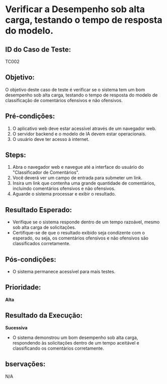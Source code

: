 # Verificar a Desempenho sob alta carga, testando o tempo de resposta do modelo.

## ID do Caso de Teste:
TC002

## Objetivo: 
O objetivo deste caso de teste é verificar se o sistema tem um bom desempenho sob alta carga, testando o tempo de resposta do modelo de classificação de comentários ofensivos e não ofensivos.

## Pré-condições:
1. O aplicativo web deve estar acessível através de um navegador web.
2. O servidor backend e o modelo de IA devem estar operacionais.
3. O usuário deve ter acesso à internet.

## Steps:
1. Abra o navegador web e navegue até a interface do usuário do "Classificador de Comentários".
2. Você deverá ver um campo de entrada para submeter um link.
3. Insira um link que contenha uma grande quantidade de comentários, incluindo comentários ofensivos e não ofensivos.
4. Aguarde o sistema processar e exibir o resultado.

## Resultado Esperado:
- Verifique se o sistema responde dentro de um tempo razoável, mesmo sob alta carga de solicitações.
- Certifique-se de que o resultado exibido seja condizente com o esperado, ou seja, os comentários ofensivos e não ofensivos são classificados corretamente.

## Pós-condições:
- O sistema permanece acessível para mais testes.

## Prioridade: 
**Alta**

## Resultado da Execução:
**Sucessiva**
- O sistema demonstrou um bom desempenho sob alta carga, respondendo às solicitações dentro de um tempo aceitável e classificando os comentários corretamente.

## bservações:
N/A
